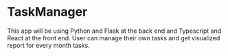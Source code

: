 # TaskManager
This app will be using Python and Flask at the back end and Typescript and React at the front end. User can manage their own tasks and get visualized report for every month tasks.
